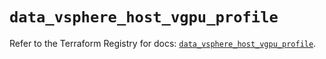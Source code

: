 # `data_vsphere_host_vgpu_profile`

Refer to the Terraform Registry for docs: [`data_vsphere_host_vgpu_profile`](https://registry.terraform.io/providers/hashicorp/vsphere/2.8.1/docs/data-sources/host_vgpu_profile).
